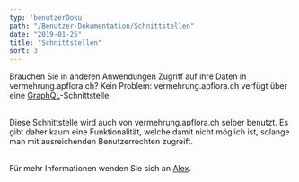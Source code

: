 ```yaml
---
typ: 'benutzerDoku'
path: "/Benutzer-Dokumentation/Schnittstellen"
date: "2019-01-25"
title: "Schnittstellen"
sort: 3
---
```


Brauchen Sie in anderen Anwendungen Zugriff auf ihre Daten in vermehrung.apflora.ch? Kein Problem: vermehrung.apflora.ch verfügt über eine [GraphQL](https://github.com/facebook/graphql)-Schnittstelle.<br/><br/>

Diese Schnittstelle wird auch von vermehrung.apflora.ch selber benutzt. Es gibt daher kaum eine Funktionalität, welche damit nicht möglich ist, solange man mit ausreichenden Benutzerrechten zugreift.<br/><br/>

Für mehr Informationen wenden Sie sich an [Alex](mailto:alex@gabriel-software.ch).